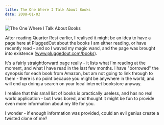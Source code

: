 ```yaml
---
title: The One Where I Talk About Books
date: 2008-01-03
---
```


![The One Where I Talk About Books](https://source.unsplash.com/di8ognBauG0/1600x900)

After reading Quarter Rest earlier, I realised it might be an idea to have a page here at PluggedOut about the books I am either reading, or have recently read - and so I waved my magic wand, and the page was brought into existence (www.pluggedout.com/books).

It's a fairly straightforward page really - it lists what I'm reading at the moment, and what I have read in the last few months. I have "borrowed" the synopsis for each book from Amazon, but am not going to link through to them - there is no point because you might be anywhere in the world, and will end up doing a search on your local internet bookstore anyway.

I realise that this small list of books is practically useless, and has no real world application - but I was bored, and thought it might be fun to provide even more information about my life for you.

I wonder - if enough information was provided, could an evil genius create a twisted clone of me?